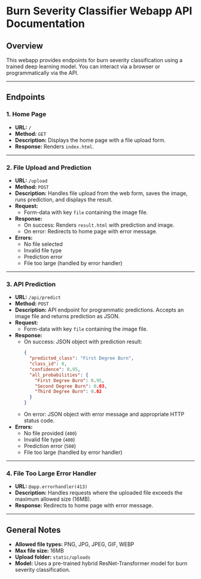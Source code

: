 # Burn Severity Classifier Webapp API Documentation

## Overview
This webapp provides endpoints for burn severity classification using a trained deep learning model. You can interact via a browser or programmatically via the API.

---

## Endpoints

### 1. Home Page
- **URL:** `/`
- **Method:** `GET`
- **Description:** Displays the home page with a file upload form.
- **Response:** Renders `index.html`.

---

### 2. File Upload and Prediction
- **URL:** `/upload`
- **Method:** `POST`
- **Description:** Handles file upload from the web form, saves the image, runs prediction, and displays the result.
- **Request:**
  - Form-data with key `file` containing the image file.
- **Response:**
  - On success: Renders `result.html` with prediction and image.
  - On error: Redirects to home page with error message.
- **Errors:**
  - No file selected
  - Invalid file type
  - Prediction error
  - File too large (handled by error handler)

---

### 3. API Prediction
- **URL:** `/api/predict`
- **Method:** `POST`
- **Description:** API endpoint for programmatic predictions. Accepts an image file and returns prediction as JSON.
- **Request:**
  - Form-data with key `file` containing the image file.
- **Response:**
  - On success: JSON object with prediction result:
    ```json
    {
      "predicted_class": "First Degree Burn",
      "class_id": 0,
      "confidence": 0.95,
      "all_probabilities": {
        "First Degree Burn": 0.95,
        "Second Degree Burn": 0.03,
        "Third Degree Burn": 0.02
      }
    }
    ```
  - On error: JSON object with error message and appropriate HTTP status code.
- **Errors:**
  - No file provided (`400`)
  - Invalid file type (`400`)
  - Prediction error (`500`)
  - File too large (handled by error handler)

---

### 4. File Too Large Error Handler
- **URL:** `@app.errorhandler(413)`
- **Description:** Handles requests where the uploaded file exceeds the maximum allowed size (16MB).
- **Response:** Redirects to home page with error message.

---

## General Notes
- **Allowed file types:** PNG, JPG, JPEG, GIF, WEBP
- **Max file size:** 16MB
- **Upload folder:** `static/uploads`
- **Model:** Uses a pre-trained hybrid ResNet-Transformer model for burn severity classification.
